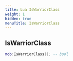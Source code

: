 ```yaml
---
title: Lua IsWarriorClass
weight: 1
hidden: true
menuTitle: IsWarriorClass
---
```

## IsWarriorClass
```lua
mob:IsWarriorClass(); -- bool
```